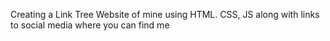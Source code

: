 Creating a Link Tree Website of mine using HTML. CSS, JS along with links to social media where you can find me 
